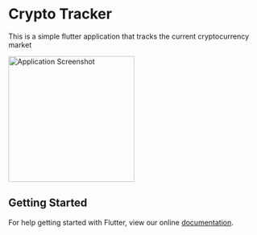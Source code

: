 # Crypto Tracker
This is a simple flutter application that tracks the current cryptocurrency market

<img src="https://i.imgur.com/Rn9G0jM.png" alt="Application Screenshot" width="250">

## Getting Started

For help getting started with Flutter, view our online
[documentation](https://flutter.io/).
